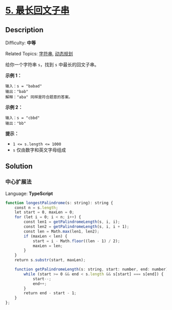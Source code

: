 # [5\. 最长回文子串](https://leetcode.cn/problems/longest-palindromic-substring/)

## Description

Difficulty: **中等**  

Related Topics: [字符串](https://leetcode.cn/tag/string/), [动态规划](https://leetcode.cn/tag/dynamic-programming/)

给你一个字符串 `s`，找到 `s` 中最长的回文子串。

**示例 1：**

```
输入：s = "babad"
输出："bab"
解释："aba" 同样是符合题意的答案。
```

**示例 2：**

```
输入：s = "cbbd"
输出："bb"
```

**提示：**

* `1 <= s.length <= 1000`
* `s` 仅由数字和英文字母组成

## Solution

### 中心扩展法

Language: **TypeScript**

```typescript
function longestPalindrome(s: string): string {
    const n = s.length;
    let start = 0, maxLen = 0;
    for (let i = 0; i < n; i++) {
        const len1 = getPalindromeLength(s, i, i);
        const len2 = getPalindromeLength(s, i, i + 1);
        const len = Math.max(len1, len2);
        if (maxLen < len) {
            start = i - Math.floor((len - 1) / 2);
            maxLen = len;
        }
    }
    return s.substr(start, maxLen);

    function getPalindromeLength(s: string, start: number, end: number) {
        while (start >= 0 && end < s.length && s[start] === s[end]) {
            start--;
            end++;
        }
        return end - start - 1;
    }
};
```

